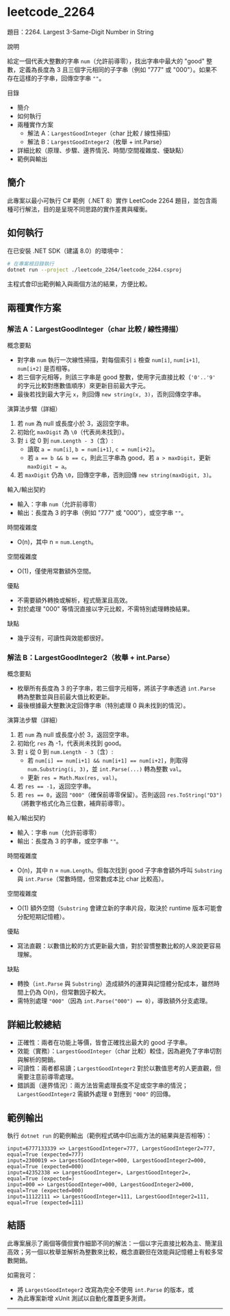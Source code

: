 # leetcode_2264

題目：2264. Largest 3-Same-Digit Number in String

說明

給定一個代表大整數的字串 `num`（允許前導零），找出字串中最大的 "good" 整數，定義為長度為 3 且三個字元相同的子字串（例如 "777" 或 "000"）。如果不存在這樣的子字串，回傳空字串 `""`。

目錄

- 簡介
- 如何執行
- 兩種實作方案
  - 解法 A：`LargestGoodInteger`（char 比較 / 線性掃描）
  - 解法 B：`LargestGoodInteger2`（枚舉 + int.Parse）
- 詳細比較（原理、步驟、邊界情況、時間/空間複雜度、優缺點）
- 範例與輸出

## 簡介

此專案以最小可執行 C# 範例（.NET 8）實作 LeetCode 2264 題目，並包含兩種可行解法，目的是呈現不同思路的實作差異與權衡。

## 如何執行

在已安裝 .NET SDK（建議 8.0）的環境中：

```bash
# 在專案根目錄執行
dotnet run --project ./leetcode_2264/leetcode_2264.csproj
```

主程式會印出範例輸入與兩個方法的結果，方便比較。

## 兩種實作方案

### 解法 A：LargestGoodInteger（char 比較 / 線性掃描）

概念要點

- 對字串 `num` 執行一次線性掃描，對每個索引 `i` 檢查 `num[i]`, `num[i+1]`, `num[i+2]` 是否相等。
- 若三個字元相等，則該三字串是 good 整數，使用字元直接比較（`'0'..'9'` 的字元比較對應數值順序）來更新目前最大字元。
- 最後若找到最大字元 `x`，則回傳 `new string(x, 3)`，否則回傳空字串。

演算法步驟（詳細）

1. 若 `num` 為 null 或長度小於 3，返回空字串。
2. 初始化 `maxDigit` 為 `\0`（代表尚未找到）。
3. 對 `i` 從 0 到 `num.Length - 3`（含）:
   - 讀取 `a = num[i]`, `b = num[i+1]`, `c = num[i+2]`。
   - 若 `a == b && b == c`，則此三字串為 good，若 `a > maxDigit`，更新 `maxDigit = a`。
4. 若 `maxDigit` 仍為 `\0`，回傳空字串，否則回傳 `new string(maxDigit, 3)`。

輸入/輸出契約

- 輸入：字串 `num`（允許前導零）
- 輸出：長度為 3 的字串（例如 "777" 或 "000"），或空字串 `""`。

時間複雜度

- O(n)，其中 n = `num.Length`。

空間複雜度

- O(1)，僅使用常數額外空間。

優點

- 不需要額外轉換或解析，程式簡潔且高效。
- 對於處理 "000" 等情況直接以字元比較，不需特別處理轉換結果。

缺點

- 幾乎沒有，可讀性與效能都很好。


### 解法 B：LargestGoodInteger2（枚舉 + int.Parse）

概念要點

- 枚舉所有長度為 3 的子字串，若三個字元相等，將該子字串透過 `int.Parse` 轉為整數並與目前最大值比較更新。
- 最後根據最大整數決定回傳字串（特別處理 0 與未找到的情況）。

演算法步驟（詳細）

1. 若 `num` 為 null 或長度小於 3，返回空字串。
2. 初始化 `res` 為 -1，代表尚未找到 good。
3. 對 `i` 從 0 到 `num.Length - 3`（含）:
   - 若 `num[i] == num[i+1] && num[i+1] == num[i+2]`，則取得 `num.Substring(i, 3)`，並 `int.Parse(...)` 轉為整數 `val`。
   - 更新 `res = Math.Max(res, val)`。
4. 若 `res == -1`，返回空字串。
5. 若 `res == 0`，返回 `"000"`（確保前導零保留）。否則返回 `res.ToString("D3")`（將數字格式化為三位數，補齊前導零）。

輸入/輸出契約

- 輸入：字串 `num`（允許前導零）
- 輸出：長度為 3 的字串，或空字串 `""`。

時間複雜度

- O(n)，其中 n = `num.Length`。但每次找到 good 子字串會額外呼叫 `Substring` 與 `int.Parse`（常數時間，但常數成本比 char 比較高）。

空間複雜度

- O(1) 額外空間（`Substring` 會建立新的字串片段，取決於 runtime 版本可能會分配短期記憶體）。

優點

- 寫法直觀：以數值比較的方式更新最大值，對於習慣整數比較的人來說更容易理解。

缺點

- 轉換（`int.Parse` 與 `Substring`）造成額外的運算與記憶體分配成本，雖然時間上仍為 O(n)，但常數因子較大。
- 需特別處理 `"000"`（因為 `int.Parse("000") == 0`），導致額外分支處理。


## 詳細比較總結

- 正確性：兩者在功能上等價，皆會正確找出最大的 good 子字串。
- 效能（實務）：`LargestGoodInteger`（char 比較）較佳，因為避免了字串切割與解析的開銷。
- 可讀性：兩者都易讀；`LargestGoodInteger2` 對於以數值思考的人更直觀，但需要注意前導零處理。
- 錯誤面（邊界情況）：兩方法皆需處理長度不足或空字串的情況；`LargestGoodInteger2` 需額外處理 `0` 對應到 `"000"` 的回傳。

## 範例輸出

執行 `dotnet run` 的範例輸出（範例程式碼中印出兩方法的結果與是否相等）：

```text
input=6777133339 => LargestGoodInteger=777, LargestGoodInteger2=777, equal=True (expected=777)
input=2300019 => LargestGoodInteger=000, LargestGoodInteger2=000, equal=True (expected=000)
input=42352338 => LargestGoodInteger=, LargestGoodInteger2=, equal=True (expected=)
input=000 => LargestGoodInteger=000, LargestGoodInteger2=000, equal=True (expected=000)
input=11122111 => LargestGoodInteger=111, LargestGoodInteger2=111, equal=True (expected=111)
```

## 結語

此專案展示了兩個等價但實作細節不同的解法：一個以字元直接比較為主、簡潔且高效；另一個以枚舉並解析為整數來比較，概念直觀但在效能與記憶體上有較多常數開銷。

如需我可：

- 將 `LargestGoodInteger2` 改寫為完全不使用 `int.Parse` 的版本，或
- 為此專案新增 xUnit 測試以自動化覆蓋更多測資。

---
